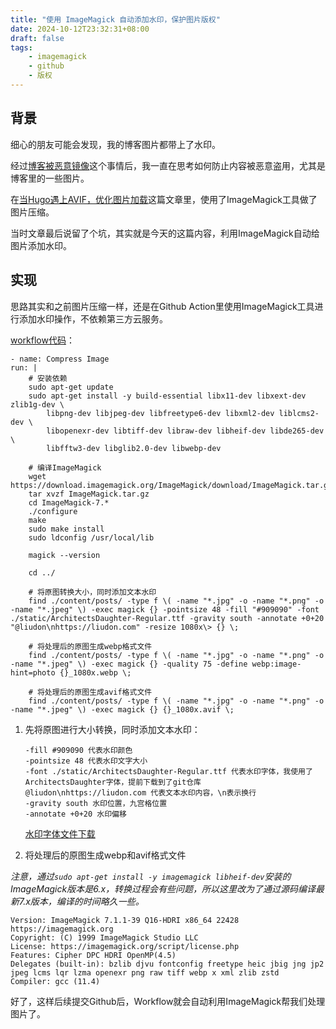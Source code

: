 ```yaml
---
title: "使用 ImageMagick 自动添加水印，保护图片版权"
date: 2024-10-12T23:32:31+08:00
draft: false
tags:
    - imagemagick
    - github
    - 版权
---
```


## 背景

细心的朋友可能会发现，我的博客图片都带上了水印。

经过[博客被恶意镜像](https://liudon.com/posts/blog-malicious-mirroring/)这个事情后，我一直在思考如何防止内容被恶意盗用，尤其是博客里的一些图片。

在[当Hugo遇上AVIF，优化图片加载](https://liudon.com/posts/use-avif-to-optimize-images-on-hugo/)这篇文章里，使用了ImageMagick工具做了图片压缩。

当时文章最后说留了个坑，其实就是今天的这篇内容，利用ImageMagick自动给图片添加水印。

## 实现

思路其实和之前图片压缩一样，还是在Github Action里使用ImageMagick工具进行添加水印操作，不依赖第三方云服务。

[workflow代码](https://github.com/Liudon/liudon.github.io/blob/code/.github/workflows/main.yml)：

```
- name: Compress Image
run: |
    # 安装依赖
    sudo apt-get update
    sudo apt-get install -y build-essential libx11-dev libxext-dev zlib1g-dev \
        libpng-dev libjpeg-dev libfreetype6-dev libxml2-dev liblcms2-dev \
        libopenexr-dev libtiff-dev libraw-dev libheif-dev libde265-dev \
        libfftw3-dev libglib2.0-dev libwebp-dev

    # 编译ImageMagick
    wget https://download.imagemagick.org/ImageMagick/download/ImageMagick.tar.gz
    tar xvzf ImageMagick.tar.gz
    cd ImageMagick-7.*
    ./configure
    make
    sudo make install
    sudo ldconfig /usr/local/lib

    magick --version

    cd ../

    # 将原图转换大小，同时添加文本水印
    find ./content/posts/ -type f \( -name "*.jpg" -o -name "*.png" -o -name "*.jpeg" \) -exec magick {} -pointsize 48 -fill "#909090" -font ./static/ArchitectsDaughter-Regular.ttf -gravity south -annotate +0+20 "@liudon\nhttps://liudon.com" -resize 1080x\> {} \;

    # 将处理后的原图生成webp格式文件
    find ./content/posts/ -type f \( -name "*.jpg" -o -name "*.png" -o -name "*.jpeg" \) -exec magick {} -quality 75 -define webp:image-hint=photo {}_1080x.webp \;

    # 将处理后的原图生成avif格式文件
    find ./content/posts/ -type f \( -name "*.jpg" -o -name "*.png" -o -name "*.jpeg" \) -exec magick {} {}_1080x.avif \;
```

1. 先将原图进行大小转换，同时添加文本水印：

    ```
    -fill #909090 代表水印颜色
    -pointsize 48 代表水印文字大小
    -font ./static/ArchitectsDaughter-Regular.ttf 代表水印字体，我使用了ArchitectsDaughter字体，提前下载到了git仓库
    @liudon\nhttps://liudon.com 代表文本水印内容，\n表示换行
    -gravity south 水印位置，九宫格位置
    -annotate +0+20 水印偏移
    ```

    [水印字体文件下载](https://fonts.google.com/specimen/Architects+Daughter)

2. 将处理后的原图生成webp和avif格式文件

*注意，通过`sudo apt-get install -y imagemagick libheif-dev`安装的ImageMagick版本是6.x，转换过程会有些问题，所以这里改为了通过源码编译最新7.x版本，编译的时间略久一些。*

```
Version: ImageMagick 7.1.1-39 Q16-HDRI x86_64 22428 https://imagemagick.org
Copyright: (C) 1999 ImageMagick Studio LLC
License: https://imagemagick.org/script/license.php
Features: Cipher DPC HDRI OpenMP(4.5) 
Delegates (built-in): bzlib djvu fontconfig freetype heic jbig jng jp2 jpeg lcms lqr lzma openexr png raw tiff webp x xml zlib zstd
Compiler: gcc (11.4)
```

好了，这样后续提交Github后，Workflow就会自动利用ImageMagick帮我们处理图片了。